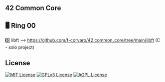 ## 42 Common Core

## 🖥 Ring 00

0️⃣ libft --> https://github.com/f-corvaro/42.common_core/tree/main/libft (C - solo project)
## License

[![MIT License](https://img.shields.io/badge/License-MIT-green.svg)](https://choosealicense.com/licenses/mit/)
[![GPLv3 License](https://img.shields.io/badge/License-GPL%20v3-yellow.svg)](https://opensource.org/licenses/)
[![AGPL License](https://img.shields.io/badge/license-AGPL-blue.svg)](http://www.gnu.org/licenses/agpl-3.0)
